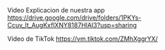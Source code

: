 Video Explicacion de nuestra app
https://drive.google.com/drive/folders/1PKYs-Ccuv_lt_AugKxflXNY8187HlAI3?usp=sharing

Video de TikTok 
https://vm.tiktok.com/ZMhXggrYX/ 
